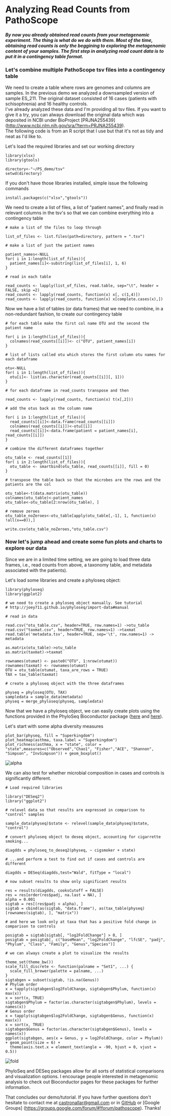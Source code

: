 # Analyzing Read Counts from PathoScope

##### By now you already obtained read counts from your metagenomic experiment. The thing is what do we do with them. Most of the time, obtaining read counts is only the beggining to exploring the metagenomic content of your samples. The first step in analyzing read count data is to put it in a contingency table format.

### Let's combine multiple PathoScope tsv files into a contingency table

We need to create a table where rows are genomes and columns are samples. In the previous demo we analyzed a downsampled version of sample ES_211. The original dataset consisted of 16 cases (patients with schisophrenia) and 16 healthy controls.  
I've already analyzed these data and I'm providing all tsv files. If you want to give it a try, you can always download the original data which was deposited in NCBI under BioProject [PRJNA255439] (http://www.ncbi.nlm.nih.gov/sra/?term=PRJNA255439).  
The following code is from an R script that I use but that it's not as tidy and neat as I'd like to.

Let's load the required libraries and set our working directory

```{r}
library(xlsx)
library(gtools)

directory<-"~/PS_demo/tsv"
setwd(directory)
```

If you don't have those libraries installed, simple issue the following commands

```{r}
install.packages(c("xlsx","gtools"))
```

We need to create a list of files, a list of "patient names", and finally read in relevant columns in the tsv's so that we can combine everything into a contingency table  

```{r}
# make a list of the files to loop through

list_of_files <- list.files(path=directory, pattern = ".tsv")

# make a list of just the patient names

patient_names<-NULL
for( i in 1:length(list_of_files)){
  patient_names[i]<-substring(list_of_files[i], 1, 6)
}

# read in each table

read_counts <- lapply(list_of_files, read.table, sep="\t", header = FALSE, skip =2)
read_counts <- lapply(read_counts, function(x) x[, c(1,4)])
read_counts <- lapply(read_counts, function(x) x[complete.cases(x),])
```

Now we have a list of tables (or data frames) that we need to combine, in a non-redundant fashion, to create our contingency table

```{r}
# for each table make the first col name OTU and the second the patient name

for( i in 1:length(list_of_files)){
  colnames(read_counts[[i]])<- c("OTU", patient_names[i])
}

# list of lists called otu which stores the first column otu names for each dataframe

otu<-NULL
for( i in 1:length(list_of_files)){
  otu[i]<- list(as.character(read_counts[[i]][, 1]))
}

# for each dataframe in read_counts transpose and then 

read_counts <- lapply(read_counts, function(x) t(x[,2]))

# add the otus back as the column name

for( i in 1:length(list_of_files)){
  read_counts[[i]]<-data.frame(read_counts[[i]])
  colnames(read_counts[[i]])<-otu[[i]]
  read_counts[[i]]<-data.frame(patient = patient_names[i], read_counts[[i]])
}

# combine the different dataframes together

otu_table <- read_counts[[1]]
for( i in 2:length(list_of_files)){
  otu_table <- smartbind(otu_table, read_counts[[i]], fill = 0)
}

# transpose the table back so that the microbes are the rows and the patients are the col

otu_table<-t(data.matrix(otu_table))
colnames(otu_table)<-patient_names
otu_table<-otu_table[2:nrow(otu_table), ]

# remove zeroes
otu_table_noZeroes<-otu_table[apply(otu_table[,-1], 1, function(x) !all(x==0)),]

write.csv(otu_table_noZeroes,"otu_table.csv")
```

### Now let's jump ahead and create some fun plots and charts to explore our data

Since we are in a limited time setting, we are going to load three data frames, i.e., read counts from above, a taxonomy table, and metadata associated with the patients).  

Let's load some libraries and create a phyloseq object:  

```{r}
library(phyloseq)
library(ggplot2)

# we need to create a phyloseq object manually. See tutorial 
# http://joey711.github.io/phyloseq/import-data#manual

# read in data

read.csv("otu_table.csv", header=TRUE, row.names=1) ->otu_table
read.csv("taxmat.csv", header=TRUE, row.names=1) ->taxmat
read.table('metadata.tsv', header=TRUE, sep='\t', row.names=1) -> metadata

as.matrix(otu_table)->otu_table
as.matrix(taxmat)->taxmat

rownames(otumat) <- paste0("OTU", 1:nrow(otumat))
rownames(taxmat) <- rownames(otumat)
OTU = otu_table(otumat, taxa_are_rows = TRUE)
TAX = tax_table(taxmat)

# create a phyloseq object with the three dataframes

physeq = phyloseq(OTU, TAX)
sampledata = sample_data(metadata)
physeq = merge_phyloseq(physeq, sampledata)

```

Now that we have a phyloseq object, we can easily create plots using the functions provided in the PhyloSeq Bioconductor package ([here](http://www.plosone.org/article/info%3Adoi%2F10.1371%2Fjournal.pone.0061217) and [here](http://www.ploscompbiol.org/article/info%3Adoi%2F10.1371%2Fjournal.pcbi.1003531)).

Let's start with some alpha diversity measures

```{r}
plot_bar(physeq, fill = "Superkingdom")
plot_heatmap(asthma, taxa.label = "Superkingdom")
plot_richness(asthma, x = "state", color = "state",measures=c("Observed","Chao1", "Fisher","ACE", "Shannon", "Simpson", "InvSimpson")) + geom_boxplot()
```

![alpha]()

We can also test for whether microbial composition in cases and controls is significantly different.

```{r}
# Load required libraries

library("DESeq2")
library("ggplot2")

# relevel data so that results are expressed in comparison to "control" samples

sample_data(physeq)$state <- relevel(sample_data(physeq)$state, "control")

# convert phyloseq object to deseq object, accounting for cigarrette smoking...

diagdds = phyloseq_to_deseq2(physeq, ~ cigsmoker + state)

# ...and perform a test to find out if cases and controls are different

diagdds = DESeq(diagdds,test="Wald", fitType = "local")

# now subset results to show only significant results

res = results(diagdds, cooksCutoff = FALSE)
res = res[order(res$padj, na.last = NA), ]
alpha = 0.001
sigtab = res[(res$padj < alpha), ]
sigtab = cbind(as(sigtab, "data.frame"), as(tax_table(physeq)[rownames(sigtab), ], "matrix"))

# and here we look only at taxa that has a positive fold change in comparison to controls

posigtab = sigtab[sigtab[, "log2FoldChange"] > 0, ]
posigtab = posigtab[, c("baseMean", "log2FoldChange", "lfcSE", "padj", "Phylum", "Class", "Family", "Genus","Species")]

# we can always create a plot to visualize the results

theme_set(theme_bw())
scale_fill_discrete <- function(palname = "Set1", ...) {
  scale_fill_brewer(palette = palname, ...)
}
sigtabgen = subset(sigtab, !is.na(Genus))
# Phylum order
x = tapply(sigtabgen$log2FoldChange, sigtabgen$Phylum, function(x) max(x))
x = sort(x, TRUE)
sigtabgen$Phylum = factor(as.character(sigtabgen$Phylum), levels = names(x))
# Genus order
x = tapply(sigtabgen$log2FoldChange, sigtabgen$Genus, function(x) max(x))
x = sort(x, TRUE)
sigtabgen$Genus = factor(as.character(sigtabgen$Genus), levels = names(x))
ggplot(sigtabgen, aes(x = Genus, y = log2FoldChange, color = Phylum)) + geom_point(size = 6) + 
  theme(axis.text.x = element_text(angle = -90, hjust = 0, vjust = 0.5))

```
![fold]()

PhyloSeq and DESeq packages allow for all sorts of statistical comparisons and visualization options. I encourage people interested in metagenomic analysis to check out Bioconductor pages for these packages for further information.

That concludes our demo/tutorial. If you have further questions don't hesitate to contact me  at <castronallar@gmail.com> or in [GitHub](https://github.com/PathoScope/PathoScope) or [Google Groups] (https://groups.google.com/forum/#!forum/pathoscope). Thanks!